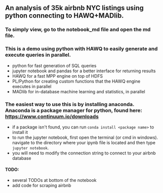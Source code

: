 ## An analysis of 35k airbnb NYC listings using python connecting to HAWQ+MADlib.

### To simply view, go to the notebook_md file and open the md file.

### This is a demo using python with HAWQ to easily generate and execute queries in parallel.
* python for fast generation of SQL queries
* jupyter notebook and pandas for a better interface for returning results
* HAWQ for a fast MPP engine on top of HDFS
* PL/Python for creating custom functions that the HAWQ engine executes in parallel
* MADlib for in-database machine learning and statistics, in parallel

### The easiest way to use this is by installing anaconda. Anaconda is a package manager for python, found here: https://www.continuum.io/downloads
* if a package isn't found, you can run `conda install <package name>` to install it
* to run the jupyter notebook, first open the terminal (or cmd in windows). navigate to the directory where your ipynb file is located and then type `jupyter notebook`.
* you will need to modify the connection string to connect to your airbnb database

#### TODO:
* several TODOs at bottom of the notebook
* add code for scraping airbnb

